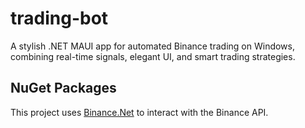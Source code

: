 # trading-bot

A stylish .NET MAUI app for automated Binance trading on Windows, combining real-time signals, elegant UI, and smart trading strategies.

## NuGet Packages

This project uses [Binance.Net](https://github.com/JKorf/Binance.Net) to interact with the Binance API.
